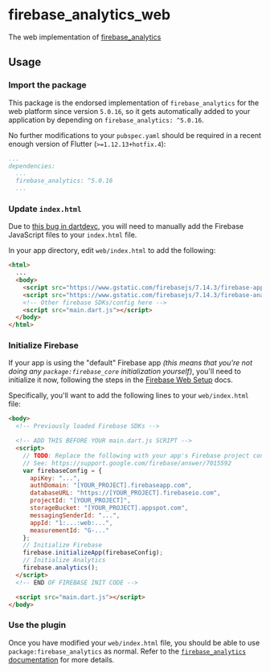 # firebase_analytics_web

The web implementation of [firebase_analytics][1]

## Usage

### Import the package

This package is the endorsed implementation of `firebase_analytics` for the web platform since version `5.0.16`, so it gets automatically added to your application by depending on `firebase_analytics: ^5.0.16`.

No further modifications to your `pubspec.yaml` should be required in a recent enough version of Flutter (`>=1.12.13+hotfix.4`):

```yaml
...
dependencies:
  ...
  firebase_analytics: ^5.0.16
  ...
```

### Update `index.html`

Due to [this bug in dartdevc][2], you will need to manually add the Firebase
JavaScript files to your `index.html` file.

In your app directory, edit `web/index.html` to add the following:

```html
<html>
  ...
  <body>
    <script src="https://www.gstatic.com/firebasejs/7.14.3/firebase-app.js"></script>
    <script src="https://www.gstatic.com/firebasejs/7.14.3/firebase-analytics.js"></script>
    <!-- Other firebase SDKs/config here -->
    <script src="main.dart.js"></script>
  </body>
</html>
```

### Initialize Firebase

If your app is using the "default" Firebase app _(this means that you're not doing any `package:firebase_core` initialization yourself)_,
you'll need to initialize it now, following the steps in the [Firebase Web Setup][3] docs.

Specifically, you'll want to add the following lines to your `web/index.html` file:

```html
<body>
  <!-- Previously loaded Firebase SDKs -->

  <!-- ADD THIS BEFORE YOUR main.dart.js SCRIPT -->
  <script>
    // TODO: Replace the following with your app's Firebase project configuration.
    // See: https://support.google.com/firebase/answer/7015592
    var firebaseConfig = {
      apiKey: "...",
      authDomain: "[YOUR_PROJECT].firebaseapp.com",
      databaseURL: "https://[YOUR_PROJECT].firebaseio.com",
      projectId: "[YOUR_PROJECT]",
      storageBucket: "[YOUR_PROJECT].appspot.com",
      messagingSenderId: "...",
      appId: "1:...:web:...",
      measurementId: "G-..."
    };
    // Initialize Firebase
    firebase.initializeApp(firebaseConfig);
    // Initialize Analytics
    firebase.analytics();
  </script>
  <!-- END OF FIREBASE INIT CODE -->

  <script src="main.dart.js"></script>
</body>
```

### Use the plugin

Once you have modified your `web/index.html` file, you should be able to use `package:firebase_analytics` as normal. Refer to the [`firebase_analytics` documentation][4] for more details.

[1]: https://pub.dev/packages/firebase_analytics
[2]: https://github.com/dart-lang/sdk/issues/33979
[3]: https://firebase.google.com/docs/web/setup#add-sdks-initialize
[4]: ../firebase_analytics
